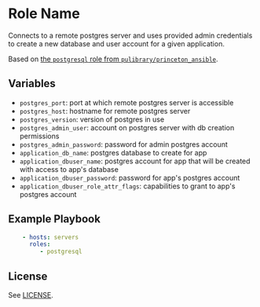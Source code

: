 Role Name
=========

Connects to a remote postgres server and uses provided admin credentials to create a new database and user account for a given application.

Based on [the `postgresql` role from `pulibrary/princeton_ansible`](https://github.com/pulibrary/princeton_ansible/tree/main/roles/postgresql).

Variables
---------

- `postgres_port`: port at which remote postgres server is accessible
- `postgres_host`: hostname for remote postgres server
- `postgres_version`: version of postgres in use
- `postgres_admin_user`: account on postgres server with db creation permissions
- `postgres_admin_password`: password for admin postgres account
- `application_db_name`: postgres database to create for app
- `application_dbuser_name`: postgres account for app that will be created with access to app's database 
- `application_dbuser_password`: password for app's postgres account
- `application_dbuser_role_attr_flags`: capabilities to grant to app's postgres account

Example Playbook
----------------

```yml
    - hosts: servers
      roles:
         - postgresql
```

License
-------

See [LICENSE](https://github.com/Princeton-CDH/CDH_ansible/blob/main/LICENSE).
